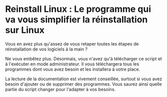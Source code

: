 # Reinstall Linux : Le programme qui va vous simplifier la réinstallation sur Linux

Vous en avez plus qu'assez de vous retaper toutes les étapes de réinstallation de vos logiciels à la main ?


Ne vous embêtez plus. Désormais, vous n'avez qu'à télécharger ce script et à l'exécuter en mode administrateur. Il vous téléchargera tous les programmes dont vous avez besoin et les installera à votre place.

La lecture de la documentation est vivement conseillée, surtout si vous avez besoin d'ajouter ou de supprimer des programmes. Vous saurez ainsi quelle partie du script changer pour l'adapter à vos besoins.
